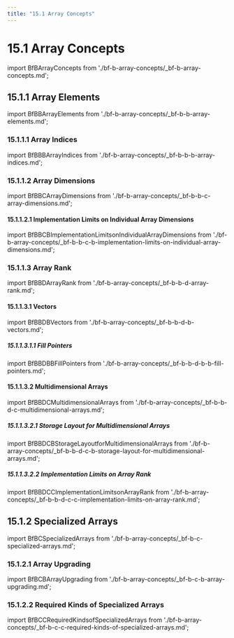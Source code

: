 ```yaml
---
title: "15.1 Array Concepts"
---
```


# 15.1 Array Concepts

import BfBArrayConcepts from './bf-b-array-concepts/_bf-b-array-concepts.md';

<BfBArrayConcepts />

## 15.1.1 Array Elements

import BfBBArrayElements from './bf-b-array-concepts/_bf-b-b-array-elements.md';

<BfBBArrayElements />

### 15.1.1.1 Array Indices

import BfBBBArrayIndices from './bf-b-array-concepts/_bf-b-b-b-array-indices.md';

<BfBBBArrayIndices />

### 15.1.1.2 Array Dimensions

import BfBBCArrayDimensions from './bf-b-array-concepts/_bf-b-b-c-array-dimensions.md';

<BfBBCArrayDimensions />

#### 15.1.1.2.1 Implementation Limits on Individual Array Dimensions

import BfBBCBImplementationLimitsonIndividualArrayDimensions from './bf-b-array-concepts/_bf-b-b-c-b-implementation-limits-on-individual-array-dimensions.md';

<BfBBCBImplementationLimitsonIndividualArrayDimensions />

### 15.1.1.3 Array Rank

import BfBBDArrayRank from './bf-b-array-concepts/_bf-b-b-d-array-rank.md';

<BfBBDArrayRank />

#### 15.1.1.3.1 Vectors

import BfBBDBVectors from './bf-b-array-concepts/_bf-b-b-d-b-vectors.md';

<BfBBDBVectors />

##### 15.1.1.3.1.1 Fill Pointers

import BfBBDBBFillPointers from './bf-b-array-concepts/_bf-b-b-d-b-b-fill-pointers.md';

<BfBBDBBFillPointers />

#### 15.1.1.3.2 Multidimensional Arrays

import BfBBDCMultidimensionalArrays from './bf-b-array-concepts/_bf-b-b-d-c-multidimensional-arrays.md';

<BfBBDCMultidimensionalArrays />

##### 15.1.1.3.2.1 Storage Layout for Multidimensional Arrays

import BfBBDCBStorageLayoutforMultidimensionalArrays from './bf-b-array-concepts/_bf-b-b-d-c-b-storage-layout-for-multidimensional-arrays.md';

<BfBBDCBStorageLayoutforMultidimensionalArrays />

##### 15.1.1.3.2.2 Implementation Limits on Array Rank

import BfBBDCCImplementationLimitsonArrayRank from './bf-b-array-concepts/_bf-b-b-d-c-c-implementation-limits-on-array-rank.md';

<BfBBDCCImplementationLimitsonArrayRank />

## 15.1.2 Specialized Arrays

import BfBCSpecializedArrays from './bf-b-array-concepts/_bf-b-c-specialized-arrays.md';

<BfBCSpecializedArrays />

### 15.1.2.1 Array Upgrading

import BfBCBArrayUpgrading from './bf-b-array-concepts/_bf-b-c-b-array-upgrading.md';

<BfBCBArrayUpgrading />

### 15.1.2.2 Required Kinds of Specialized Arrays

import BfBCCRequiredKindsofSpecializedArrays from './bf-b-array-concepts/_bf-b-c-c-required-kinds-of-specialized-arrays.md';

<BfBCCRequiredKindsofSpecializedArrays />

